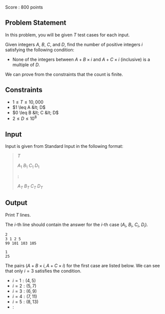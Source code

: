 Score : $800$ points

## Problem Statement

In this problem, you will be given $T$ test cases for each input.

Given integers $A$, $B$, $C$, and $D$, find the number of positive integers $i$ satisfying the following condition:

- None of the integers between $A + B \times i$ and $A + C \times i$ (inclusive) is a multiple of $D$.

We can prove from the constraints that the count is finite.

## Constraints

- $1 \leq T \leq 10{,}000$
- $1 \leq A &lt; D$
- $0 \leq B &lt; C &lt; D$
- $2 \leq D \leq 10^8$

## Input

Input is given from Standard Input in the following format:

> $T$
> 
> $A_1$ $B_1$ $C_1$ $D_1$
> 
> $:$
> 
> $A_T$ $B_T$ $C_T$ $D_T$

## Output

Print $T$ lines.

The $i$-th line should contain the answer for the $i$-th case ($A_i$, $B_i$, $C_i$, $D_i$).

```input1
2
3 1 2 5
99 101 103 105
```

```output1
1
25
```

The pairs $(A + B \times i, A + C \times i)$ for the first case are listed below. We can see that only $i = 3$ satisfies the condition.

- $i = 1: (4, 5)$
- $i = 2: (5, 7)$
- $i = 3: (6, 9)$
- $i = 4: (7, 11)$
- $i = 5: (8, 13)$
- $:$